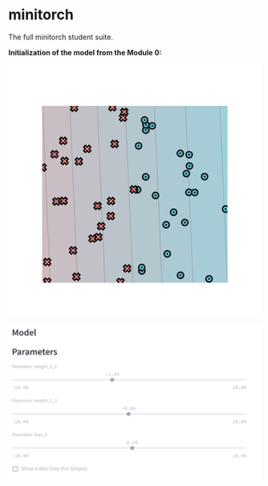 # minitorch
The full minitorch student suite. 

**Initialization of the model from the Module 0:**

![pl1](https://github.com/ntyazh/minitorch_dl2/blob/main/images/newplot.png)

![pl2](https://github.com/ntyazh/minitorch_dl2/blob/main/images/params.jpg)
